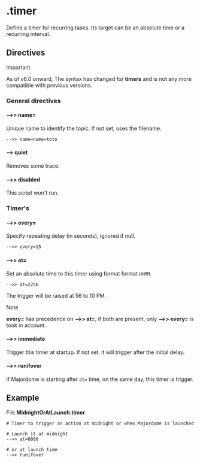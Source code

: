 # .timer
Define a timer for recurring tasks.
Its target can be an absolute time or a recurring interval. 

## Directives

> [!IMPORTANT]  
> As of v6.0 onward, The syntax has changed for **timers** and is not any more compatible with previous versions.

### General directives
#### -->> name=
Unique name to identify the topic. If not set, uses the filename.
```
-->> name=name=toto
```
#### --> quiet
Removes some trace.

#### -->> disabled
This script won't run.

### Timer's
#### -->> every=
Specify repeating delay (in seconds), ignored if null.
```
-->> every=15
```
#### -->> at=
Set an absolute time to this timer using format format `HHMM`.
```
-->> at=2256
```
The trigger will be raised at 56 to 10 PM.

> [!NOTE]
> **every=** has precedence on **-->> at=**, if both are present, only **-->> every=** is took in account.

#### -->> immediate
Trigger this timer at startup. If not set, it will trigger after the initial delay.

#### -->> runifover
If Majordome is starting after `at=` time, on the same day, this timer is trigger.

## Example
File **MidnightOrAtLaunch.timer**
```
# Timer to trigger an action at midnight or when Majordome is launched

# Launch it at midnight
-->> at=0000

# or at launch time
-->> runifover
```
